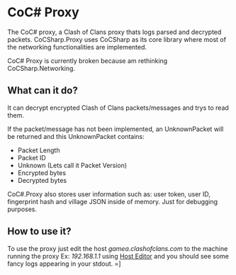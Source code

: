 <h1>CoC# Proxy</h1>
The CoC# proxy, a Clash of Clans proxy thats logs parsed and decrypted packets. CoCSharp.Proxy uses CoCSharp as its core library where most of the networking functionalities are implemented.

CoC# Proxy is currently broken because am rethinking CoCSharp.Networking.

## What can it do?
It can decrypt encrypted Clash of Clans packets/messages and trys to read them.

If the packet/message has not been implemented, an UnknownPacket will be returned and this UnknownPacket contains:
* Packet Length
* Packet ID
* Unknown (Lets call it Packet Version)
* Encrypted bytes
* Decrypted bytes

CoC#.Proxy also stores user information such as: user token, user ID, fingerprint hash and village JSON inside of memory. Just for debugging purposes.

## How to use it?
To use the proxy just edit the host *gamea.clashofclans.com* to the machine running the proxy Ex: *192.168.1.1* using [Host Editor](https://play.google.com/store/apps/details?id=com.nilhcem.hostseditor&hl=en) and you should see some fancy logs appearing in your stdout. =]
